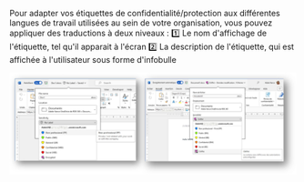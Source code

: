 Pour adapter vos étiquettes de confidentialité/protection aux différentes langues de travail utilisées au sein de votre organisation, vous pouvez appliquer des traductions à deux niveaux :
1️⃣ Le nom d'affichage de l'étiquette, tel qu'il apparait à l'écran
2️⃣ La description de l'étiquette, qui est affichée à l'utilisateur sous forme d'infobulle

![alt text](image-9.png)